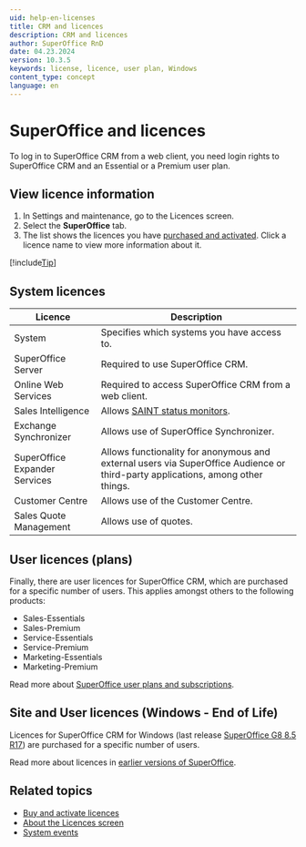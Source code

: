 ```yaml
---
uid: help-en-licenses
title: CRM and licences
description: CRM and licences
author: SuperOffice RnD
date: 04.23.2024
version: 10.3.5
keywords: license, licence, user plan, Windows
content_type: concept
language: en
---
```


# SuperOffice and licences

To log in to SuperOffice CRM from a web client, you need login rights to SuperOffice CRM and an Essential or a Premium user plan.

## View licence information

1. In Settings and maintenance, go to the Licences screen.
1. Select the **SuperOffice** tab.
1. The list shows the licences you have [purchased and activated][1]. Click a licence name to view more information about it.

[!include[Tip](includes/tip-user-licenses.md)]

## System licences

| Licence | Description |
|---|---|
| System | Specifies which systems you have access to. |
| SuperOffice Server | Required to use SuperOffice CRM. |
| Online Web Services | Required to access SuperOffice CRM from a web client. |
| Sales Intelligence | Allows [SAINT status monitors][2]. |
| Exchange Synchronizer | Allows use of SuperOffice Synchronizer. |
| SuperOffice Expander Services | Allows functionality for anonymous and external users via SuperOffice Audience or third-party applications, among other things. |
| Customer Centre | Allows use of the Customer Centre. |
| Sales Quote Management | Allows use of quotes. |

## User licences (plans)

Finally, there are user licences for SuperOffice CRM, which are purchased for a specific number of users. This applies amongst others to the following products:

* Sales-Essentials
* Sales-Premium
* Service-Essentials
* Service-Premium
* Marketing-Essentials
* Marketing-Premium

Read more about [SuperOffice user plans and subscriptions][6].

## Site and User licences (Windows - End of Life)

Licences for SuperOffice CRM for Windows (last release [SuperOffice G8 8.5 R17][5]) are purchased for a specific number of users.

Read more about licences in [earlier versions of SuperOffice][7].

## Related topics

* [Buy and activate licences][1]
* [About the Licences screen][4]
* [System events][3]

<!-- Referenced links -->
[1]: activate.md
[2]: ../../../saint/learn/index.md
[3]: ../../learn/system-events.md
[4]: screen/index.md
[5]: https://community.superoffice.com/en/product-releases/release-notes/release-details/?release=SuperOffice_8.5_-_R17
[6]: ../../../../en/admin/license/user-plans.md
[7]: https://help.superoffice.com/Documentation/Help/EN/CRM/WebHelpAdmin/index.htm#t=chap03%2FCRM_and_licences.htm

<!-- Referenced images -->
